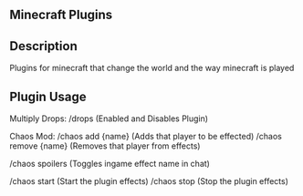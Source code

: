 ## Minecraft Plugins

## Description
Plugins for minecraft that change the world and the way minecraft is played

## Plugin Usage
Multiply Drops:
/drops (Enabled and Disables Plugin)

Chaos Mod:
/chaos add {name} (Adds that player to be effected)
/chaos remove {name} (Removes that player from effects)

/chaos spoilers (Toggles ingame effect name in chat)

/chaos start (Start the plugin effects)
/chaos stop (Stop the plugin effects)
